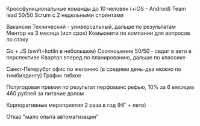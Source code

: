 Кроссфункциональные команды до 10 человек
(+iOS - Android)
Team lead 50/50
Scrum c 2 недельными спринтами

Вакансии
Технический - универсальный, дальше по результатам
Ментор на 3 месяца (исп срок)
Комьюнити по компании для вопросов по стэку

Go + JS (swift+kotlin в небольшом)
Соотношение 50/50 - свдиг в авто в перспективе
Квартал вперед по планированию, дальше по классике 

Санкт-Петерубрг офис по желанию (в среднем день-два можно по тимбилдингу)
График гибкое

Полугодовая премия по результат перфоманс рефью, 10% за 6 месяцев
460 рублей за питание допом

Корпоративные мероприятия 2 раза в год (НГ + лето)


Отказ "мало опыта автоматизации"
